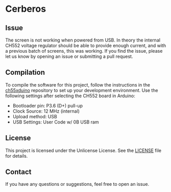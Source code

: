 # Cerberos

## Issue
The screen is not working when powered from USB. In theory the internal CH552 voltage regulator should be able to provide enough current, and with a previous batch of screens, this was working. If you find the issue, please let us know by opening an issue or submitting a pull request.

## Compilation
To compile the software for this project, follow the instructions in the [ch55xduino](https://github.com/DeqingSun/ch55xduino) repository to set up your development environment. Use the following settings after selecting the CH552 board in Arduino:
 - Bootloader pin: P3.6 (D+) pull-up
 - Clock Source: 12 MHz (internal)
 - Upload method: USB
 - USB Settings: User Code w/ 0B USB ram

## License
This project is licensed under the Unlicense License. See the [LICENSE](LICENSE) file for details.

## Contact
If you have any questions or suggestions, feel free to open an issue.